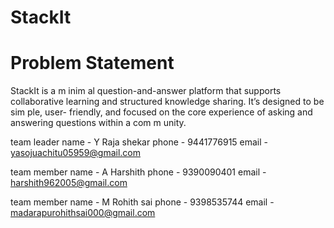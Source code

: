 # StackIt

# Problem Statement
StackIt is a m inim al question-and-answer platform that supports collaborative
learning and structured knowledge sharing. It’s designed to be sim ple, user- friendly,
and focused on the core experience of asking and answering questions within a
com m unity.

team leader
name - Y Raja shekar
phone - 9441776915
email - yasojuachitu05959@gmail.com

team member
name - A Harshith
phone - 9390090401
email - harshith962005@gmail.com

team member
name - M Rohith sai
phone - 9398535744
email - madarapurohithsai000@gmail.com
